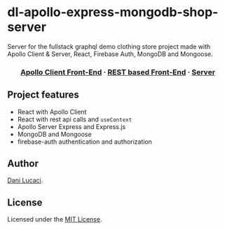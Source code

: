 # dl-apollo-express-mongodb-shop-server

Server for the fullstack graphql demo clothing store project made with Apollo
Client & Server, React, Firebase Auth, MongoDB and Mongoose.

<h3 align="center">
  <a href="https://github.com/danilucaci/dl-apollo-express-mongodb-shop-client">Apollo Client Front-End</a>
  <span> · </span>
  <a href="https://github.com/danilucaci/dl-apollo-express-mongodb-shop-rest-client">REST based Front-End</a>
  <span> · </span>
  <a href="https://github.com/danilucaci/dl-apollo-express-mongodb-shop-server">Server</a>
</h3>

## Project features

- React with Apollo Client
- React with rest api calls and `useContext`
- Apollo Server Express and Express.js
- MongoDB and Mongoose
- firebase-auth authentication and authorization

## Author

[Dani Lucaci](https://www.danilucaci.com/).

## License

Licensed under the [MIT License](./LICENSE).
